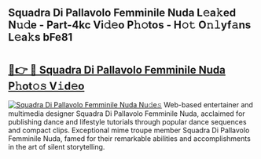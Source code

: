 ## Squadra Di Pallavolo Femminile Nuda L𝚎a𝚔ed N𝚞𝚍e - Part-4kc Vi𝚍𝚎o P𝚑𝚘tos - H𝚘𝚝 O𝚗𝚕yf𝚊ns L𝚎a𝚔s bFe81

# <h2><a href="http://kf4i6j.oniu.top/?m=Squadra+Di+Pallavolo+Femminile+Nuda">🔗👉 🔴 Squadra Di Pallavolo Femminile Nuda P𝚑ot𝚘𝚜 V𝚒d𝚎o</a></h2>

[![Squadra Di Pallavolo Femminile Nuda Nu𝚍e𝚜](https://i.imgur.com/0qMVB7G.gif)](http://kf4i6j.oniu.top/?m=Squadra+Di+Pallavolo+Femminile+Nuda)
Web-based entertainer and multimedia designer Squadra Di Pallavolo Femminile Nuda, acclaimed for publishing dance and lifestyle tutorials through popular dance sequences and compact clips. Exceptional mime troupe member Squadra Di Pallavolo Femminile Nuda, famed for their remarkable abilities and accomplishments in the art of silent storytelling.  
